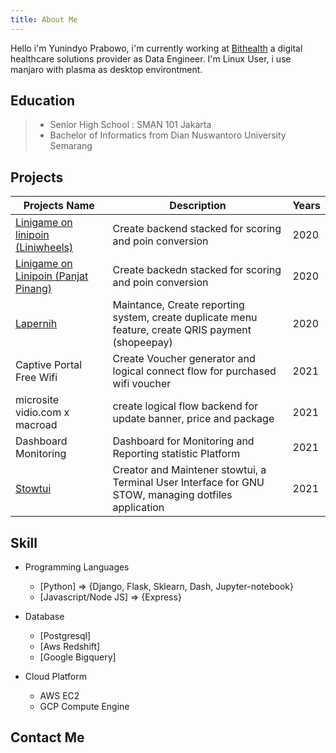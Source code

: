 ```yaml
---
title: About Me
---
```


<!-- <img src="./photo_2019-04-11_00-21-32.jpg" height="100" width="100" style="border-radius:50%;margin-left:auto;margin-right:auto;" class="lazyload" > -->

<re-img  alt="about me" src="./photo_2019-04-11_00-21-32.jpg"></re-img>

Hello i'm Yunindyo Prabowo, i'm currently working at [Bithealth](https://bithealth.co.id/) a digital healthcare solutions provider as Data Engineer. I'm Linux User, i use manjaro with plasma as desktop environtment.

## Education
  > * Senior High School : SMAN 101 Jakarta
  > * Bachelor of Informatics from Dian Nuswantoro University Semarang

## Projects

  | Projects Name | Description | Years |
  | ------------------------------------------------ | ------------------------------------------------------ | ---- |
  | [Linigame on linipoin (Liniwheels)](https://play.google.com/store/apps/details?id=com.macroad.linipoin) | Create backend stacked for scoring and poin conversion | 2020 |
  | [Linigame on Linipoin (Panjat Pinang)](https://play.google.com/store/apps/details?id=com.macroad.linipoin) | Create backedn stacked for scoring and poin conversion  | 2020 |
  | [Lapernih](https://play.google.com/store/apps/details?id=id.codify.lapernih)  | Maintance, Create reporting system, create duplicate menu feature, create QRIS payment (shopeepay) | 2020 |
  | Captive Portal Free Wifi | Create Voucher generator and logical connect flow for purchased wifi voucher | 2021 |
  | microsite vidio.com x macroad | create logical flow backend for update banner, price and package | 2021 |
  | Dashboard Monitoring | Dashboard for Monitoring and Reporting statistic Platform | 2021 |
  | [Stowtui](https://github.com/ypraw/stowtui) | Creator and Maintener stowtui, a Terminal User Interface for GNU STOW, managing dotfiles application | 2021 |

## Skill

* Programming Languages
  * [Python] => {Django, Flask, Sklearn, Dash, Jupyter-notebook}
  * [Javascript/Node JS] => {Express}

* Database
  * [Postgresql]
  * [Aws Redshift]
  * [Google Bigquery]


* Cloud Platform
  * AWS EC2
  * GCP Compute Engine

## Contact Me

<re-icons></re-icons>
